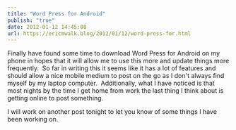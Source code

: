 ```yaml
---
title: "Word Press for Android"
publish: "true"
date: 2012-01-12 14:45:08
url: https://ericmwalk.blog/2012/01/12/word-press-for.html
---
```


Finally have found some time to download Word Press for Android on my phone in hopes that it will allow me to use this more and update things more frequently.  So far in writing this it seems like it has a lot of features and should allow a nice mobile medium to post on the go as I don't always find myself by my laptop computer.  Additionally, what I have noticed is that most nights by the time I get home from work the last thing I think about is getting online to post something.

I will work on another post tonight to let you know of some things I have been working on.